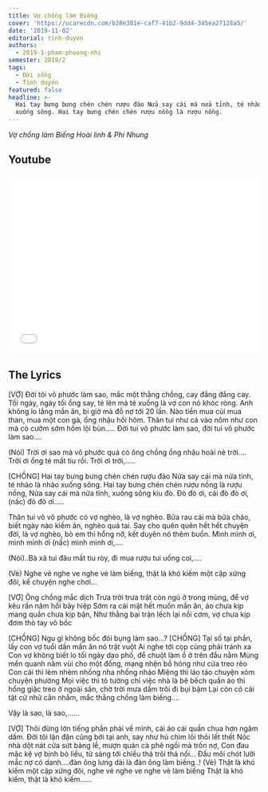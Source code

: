 ```yaml
---
title: Vợ chồng làm Biếng
cover: 'https://ucarecdn.com/b28e381e-caf7-41b2-9dd4-345ea27128a5/'
date: '2019-11-02'
editorial: tinh-duyen
authors:
  - 2019-1-pham-phuong-nhi
semester: 2019/2
tags:
  - Đời sống
  - Tình duyên
featured: false
headline: >-
  Hai tay bưng bưng chén chén rượu đào Nửa say cái mà nửa tỉnh, té nhào là nhào
  xuống sông. Hai tay bưng chén chén rượu nồng là rượu nồng.
---
```

*Vợ chồng làm Biếng Hoài linh & Phi Nhung*


## Youtube

<iframe style="border: 0; width: 100%; height: 360px;" wmode="transparent" src="//www.youtube.com/embed/y90U6ECZtSc?autoplay=1&cc_load_policy=1" frameborder="0" allow="autoplay; encrypted-media" allowfullscreen>
</iframe>

## The Lyrics

[VỢ] Đời tôi vô phước làm sao, mắc một thằng chồng, cay đắng đắng cay.
Tối ngày, ngày tối ổng say, té lên mà té xuống là vợ con nó khóc ròng.
Anh không lo lắng mần ăn, bi giờ mà đỗ nợ tới 20 lần.
Nào tiền mua củi mua than, mua một con gà, ổng nhậu hồi hôm.
Thân tui như cá vào nôm như con mà cò cưởm sớm hôm lội bùn.....
Đời tui vô phước làm sao, đời tui vô phước làm sao….

(Nói) Trời ơi sao mà vô phước quá có ông chồng ổng nhậu hoài nè trời….
Trời ơi ổng té mất tiu rồi.
Trời ơi trời,….. 

[CHỒNG] Hai tay bưng bưng chén chén rượu đào Nửa say cái mà nửa tỉnh, té nhào là nhào xuống sông.
Hai tay bưng chén chén rượu nồng là rượu nồng,
Nửa say cái mà nửa tỉnh, xuống sông kiu đò. Đò đò ơi, cái đò đò ơi, (nấc) đò đò ơi….. 

Thân tui vô vô phước có vợ nghèo, là vợ nghèo. 
Bữa rau cái mà bữa cháo, biết ngày nào kiếm ăn, nghèo quá tai. 
Say cho quên quên hết hết chuyện đời, là vợ nghèo, bỏ em thì hổng nỡ, kết duyên nó thêm buồn. 
Mình mình ơi, mình mình ơi (nấc) mình mình ơi,…. 

(Nói)..Bà xã tui đâu mất tiu ròy, đi mua rượu tui uống coi,…. 

(Vè) Nghe vẻ nghe ve nghe vè làm biếng, thật là khó kiếm một cặp xứng đôi, kể chuyện nghe chơi… 

[VỢ] Ông chồng mắc dịch Trưa trời trưa trật còn ngủ ở trong mùng, để vợ kêu rần năm hồi bãy hiệp
Sớm ra cái mặt hết muốn mần ăn, áo chưa kịp mang quần chưa kịp bận, 
Như thằng bại trận lếch lại nồi cơm, vợ chưa kịp đơm thò tay vô bốc 

[CHỒNG] Ngu gì không bốc đói bụng làm sao...? 
[CHỒNG] Tại số tại phần, lấy con vợ tuổi dần mần ăn nó trật vuột 
Ai nghe tới cọp cũng phải tránh xa Con vợ không biết lo tối ngày dạo phố, để chuột làm ổ ở trên đầu nằm Mùng mền quanh năm vùi cho một đống, mạng nhện bồ hóng như cửa treo rèo 
Con cái thì lèm nhèm nhống nha nhống nháo 
Miệng thì láo táo chuyện xóm chuyện phường 
Mọi việc thì tỏ tường chỉ việc nhà là bê bếch quần áo thì hổng giặc treo ở ngoài sân, chờ trời mưa dầm trôi đi bụi bậm Lại còn có cái tật cử nhử cằn nhằm, mắc thằng chồng làm biếng…. 

Vậy là sao, là sao,…… 

[VỢ] Thôi đừng lớn tiếng phần phải về mình, cái áo cái quần chua hơn ngâm dấm. Đời tôi lận đận cũng bởi tại anh, say như hủ chìm lôi thôi lết thết Nóc nhà dột nát cửa sứt bảng lề, mượn quán cà phê ngồi mà trốn nợ, Con đau mặc kệ vợ bịnh bỏ liều, từ sáng tới chiều thả trôi thả nổi... Đầu môi chót lưỡi mắc nợ có danh....đàn ông lưng dài là đàn ông làm biếng..! (Vè) Thật là khó kiếm một cặp xứng đôi, nghe vẻ nghe ve nghe vè làm biếng Thật là khó kiếm, thật là khó kiếm……
